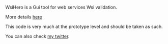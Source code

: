 WsiHero is a Gui tool for web services Wsi validation.

More details [here](http://webservices20.blogspot.co.il/2010/11/wsihero-gui-utility-for-web-services.html)

This code is very much at the prototype level and should be taken as such.

You can also check [my twitter](https://github.com/yaronn/WsiHero).